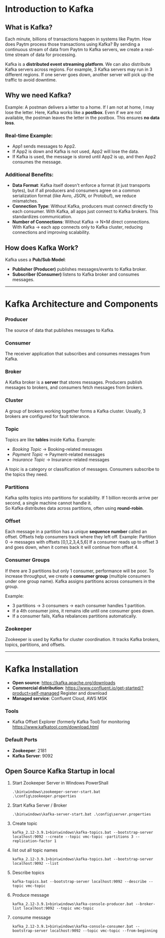 # Introduction to Kafka

## What is Kafka?

Each minute, billions of transactions happen in systems like Paytm.
How does Paytm process those transactions using Kafka?
By sending a continuous stream of data from Paytm to Kafka servers, we
create a real-time stream of data for processing.

Kafka is a **distributed event streaming platform**.
We can also distribute Kafka servers across regions. For example, 3
Kafka servers may run in 3 different regions.
If one server goes down, another server will pick up the traffic to
avoid downtime.

## Why we need Kafka?

Example: A postman delivers a letter to a home. If I am not at home, I
may lose the letter.
Here, Kafka works like a **postbox**. Even if we are not available, the
postman leaves the letter in the postbox.
This ensures **no data loss**.

### Real-time Example:

-   App1 sends messages to App2.
-   If App2 is down and Kafka is not used, App2 will lose the data.
-   If Kafka is used, the message is stored until App2 is up, and then
    App2 consumes the message.

### Additional Benefits:

-   **Data Format**: Kafka itself doesn't enforce a format (it just
    transports bytes), but if all producers and consumers agree on a
    common serialization format (like Avro, JSON, or Protobuf), we
    reduce mismatches.
-   **Connection Type**: Without Kafka, producers must connect directly
    to each consumer. With Kafka, all apps just connect to Kafka
    brokers. This standardizes communication.
-   **Number of Connections**: Without Kafka → N×M direct connections.
    With Kafka → each app connects only to Kafka cluster, reducing
    connections and improving scalability.

## How does Kafka Work?

Kafka uses a **Pub/Sub Model**:
- **Publisher (Producer)** publishes messages/events to Kafka broker.
- **Subscriber (Consumer)** listens to Kafka broker and consumes
messages.

------------------------------------------------------------------------

# Kafka Architecture and Components

### Producer

The source of data that publishes messages to Kafka.

### Consumer

The receiver application that subscribes and consumes messages from
Kafka.

### Broker

A Kafka broker is a **server** that stores messages.
Producers publish messages to brokers, and consumers fetch messages from
brokers.

### Cluster

A group of brokers working together forms a Kafka cluster.
Usually, 3 brokers are configured for fault tolerance.

### Topic

Topics are like **tables** inside Kafka.
Example:
- *Booking Topic* → Booking-related messages
- *Payment Topic* → Payment-related messages
- *Insurance Topic* → Insurance-related messages

A topic is a category or classification of messages. Consumers subscribe
to the topics they need.

### Partitions

Kafka splits topics into partitions for scalability.
If 1 billion records arrive per second, a single machine cannot handle
it.\
So Kafka distributes data across partitions, often using
**round-robin**.

### Offset

Each message in a partition has a unique **sequence number** called an
offset.
Offsets help consumers track where they left off.
Example:
Partition 0 → messages with offsets [0,1,2,3,4,5,6\]
If a consumer reads up to offset 3 and goes down, when it comes back it
will continue from offset 4.

### Consumer Groups

If there are 3 partitions but only 1 consumer, performance will be
poor.
To increase throughput, we create a **consumer group** (multiple
consumers under one group name).
Kafka assigns partitions across consumers in the group.

Example:
- 3 partitions → 3 consumers → each consumer handles 1 partition.
- If a 4th consumer joins, it remains idle until one consumer goes
down.
- If a consumer fails, Kafka rebalances partitions automatically.

### Zookeeper

Zookeeper is used by Kafka for cluster coordination.
It tracks Kafka brokers, topics, partitions, and offsets.

------------------------------------------------------------------------

# Kafka Installation

-   **Open source**: https://kafka.apache.org/downloads
-   **Commercial distribution**: https://www.confluent.io/get-started/?product=self-managed Register and download
-   **Managed service**: Confluent Cloud, AWS MSK

### Tools

-   Kafka Offset Explorer (formerly Kafka Tool) for monitoring
	https://www.kafkatool.com/download.html

### Default Ports

-   **Zookeeper**: 2181
-   **Kafka Server**: 9092


## Open Source Kafka Startup in local ##

1. Start Zookeeper Server in Windows PowerShall

    ```.\bin\windows\zookeeper-server-start.bat .\config\zookeeper.properties ```

2. Start Kafka Server / Broker

    ``` .\bin\windows\kafka-server-start.bat .\config\server.properties ```

3. Create topic

    ```kafka_2.12-3.9.1>bin\windows\kafka-topics.bat --bootstrap-server localhost:9092 --create --topic vmc-topic -partitions 3 --replication-factor 1 ```

4. list out all topic names

    ``` kafka_2.12-3.9.1>bin\windows\kafka-topics.bat --bootstrap-server localhost:9092 --list ```

5. Describe topics
  
    ``` kafka-topics.bat --bootstrap-server localhost:9092 --describe --topic vmc-topic ```

6. Produce message

    ```kafka_2.12-3.9.1>bin\windows\kafka-console-producer.bat --broker-list localhost:9092 --topic vmc-topic```


7. consume message

    ``` kafka_2.12-3.9.1>bin\windows\kafka-console-consumer.bat --bootstrap-server localhost:9092 --topic vmc-topic --from-beginning ```


